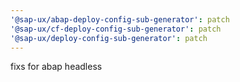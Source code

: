 ```yaml
---
'@sap-ux/abap-deploy-config-sub-generator': patch
'@sap-ux/cf-deploy-config-sub-generator': patch
'@sap-ux/deploy-config-sub-generator': patch
---
```


fixs for abap headless
